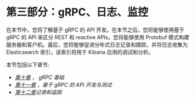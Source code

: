 # 第三部分：gRPC、日志、监控

在本节中，您将了解基于 gRPC 的 API 开发。在本节之后，您将能够使用基于 gRPC 的 API 来区分 REST 和 reactive APIs。您将能够使用 Protobuf 模式构建服务器和客户机。最后，您将能够促进分布式日志记录和跟踪，并将日志收集为 Elasticsearch 索引，该索引将用于 Kibana 应用的调试和分析。

本节包括以下章节:

*   [*第十章*](10.html#_idTextAnchor210) ， *gRPC 基础*
*   [*第十一章*](11.html#_idTextAnchor230) ，*基于 gRPC 的 API 开发与测试*
*   [*第十二章*](12.html#_idTextAnchor248)*记录和追踪*